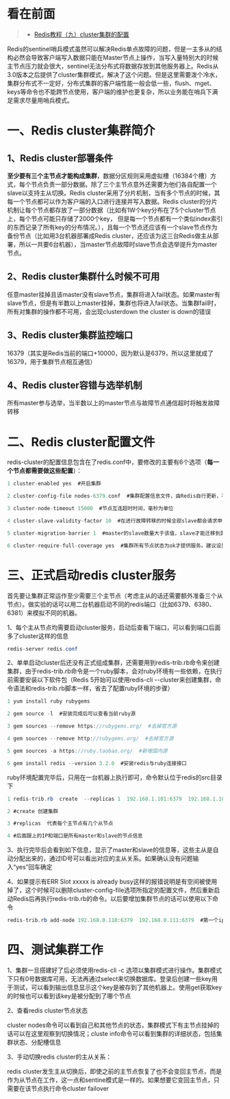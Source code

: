 看在前面
====

> * <a href="http://www.linuxe.cn/post-375.html">Redis教程（九）cluster集群的配置</a>


Redis的sentinel哨兵模式虽然可以解决Redis单点故障的问题，但是一主多从的结构必然会导致客户端写入数据只能在Master节点上操作，当写入量特别大的时候主节点压力就会很大，sentinel无法分布式将数据存放到其他服务器上。Redis从3.0版本之后提供了cluster集群模式，解决了这个问题。但是这里需要泼个冷水，集群分布式不一定好，分布式集群的客户端性能一般会低一些，flush、mget、keys等命令也不能跨节点使用，客户端的维护也更复杂，所以业务能在哨兵下满足需求尽量用哨兵模式。

一、Redis cluster集群简介
====

1、Redis cluster部署条件
------

**至少要有三个主节点才能构成集群**，数据分区规则采用虚拟槽（16384个槽）方式，每个节点负责一部分数据。除了三个主节点意外还需要为他们各自配置一个slave以支持主从切换。Redis cluster采用了分片机制，当有多个节点的时候，其每一个节点都可以作为客户端的入口进行连接并写入数据。Redis cluster的分片机制让每个节点都存放了一部分数据（比如有1W个key分布在了5个cluster节点上，每个节点可能只存储了2000个key， 但是每一个节点都有一个类似index索引的东西记录了所有key的分布情况。），且每一个节点还应该有一个slave节点作为备份节点（比如用3台机器部署成Redis cluster，还应该为这三台Redis做主从部署，所以一共要6台机器），当master节点故障时slave节点会选举提升为master节点。

2、Redis cluster集群什么时候不可用
------

任意master挂掉且该master没有slave节点，集群将进入fail状态。如果master有slave节点，但是有半数以上master挂掉，集群也将进入fail状态。当集群fail时，所有对集群的操作都不可用，会出现clusterdown the cluster is down的错误

3、Redis cluster集群监控端口
------

16379（其实是Redis当前的端口+10000，因为默认是6379，所以这里就成了16379，用于集群节点相互通信）

4、Redis cluster容错与选举机制
------

所有master参与选举，当半数以上的master节点与故障节点通信超时将触发故障转移

二、Redis cluster配置文件
====

redis-cluster的配置信息包含在了redis.conf中，要修改的主要有6个选项（**每一个节点都需要做这些配置**）：

```java
1 cluster-enabled yes  #开启集群

2 cluster-config-file nodes-6379.conf  #集群配置信息文件，由Redis自行更新，不用手动配置。每个节点都有一个集群配置文件用于持久化保存集群信息，需确保与运行中实例的配置文件名    不冲突。

3 cluster-node-timeout 15000  #节点互连超时时间，毫秒为单位

4 cluster-slave-validity-factor 10  #在进行故障转移的时候全部slave都会请求申请为master，但是有些slave可能与master断开连接一段时间了导致数据过于陈旧，不应该被提升为master。该参数就是用来判断slave节点与master断线的时间是否过长。判断方法是：比较slave断开连接的时间和(node-timeout * slave-validity-factor)+ repl-ping-slave-period如果节点超时时间为三十秒, 并且slave-validity-factor为10，假设默认的repl-ping-slave-period是10秒，即如果超过310秒slave将不会尝试进行故障转移

5 cluster-migration-barrier 1  #master的slave数量大于该值，slave才能迁移到其他孤立master上，如这个参数被设为2，那么只有当一个主节点拥有2个可工作的从节点时，它的一个从节点才会尝试迁移。

6 cluster-require-full-coverage yes  #集群所有节点状态为ok才提供服务。建议设置为no，可以在slot没有全部分配的时候提供服务。
```

三、正式启动redis cluster服务
====

首先要让集群正常运作至少需要三个主节点（考虑主从的话还需要额外准备三个从节点）。做实验的话可以用二台机器启动不同的redis端口（比如6379、6380、6381）来模拟不同的机器。

1、每个主从节点均需要启动cluster服务，启动后查看下端口，可以看到端口后面多了cluster这样的信息

```java
redis-server redis.conf
```

2、单单启动cluster后还没有正式组成集群，还需要用到redis-trib.rb命令来创建集群，由于redis-trib.rb命令是一个ruby脚本，会对ruby环境有一些依赖，在执行前需要安装以下软件包（Redis 5开始可以使用redis-cli --cluster来创建集群，命令语法和redis-trib.rb脚本一样，省去了配置ruby环境的步骤）

```java
1 yum install ruby rubygems

2 gem source -l  #安装完成后可以查看当前ruby源

3 gem sources --remove https://rubygems.org/  #去掉官方源

4 gem sources --remove http://rubygems.org/  #去掉官方源

5 gem sources -a https://ruby.taobao.org/  #新增国内源

6 gem install redis --version 3.2.0  #安装redis与ruby连接接口
```

ruby环境配置完毕后，只用在一台机器上执行即可，命令默认位于redis的src目录下

```java
1 redis-trib.rb  create  --replicas 1  192.168.1.101:6379  192.168.1.102:6379   192.168.1.103:6379   192.168.1.104:6379   192.168.1.105:6379   192.168.1.106:6379  

2 #create 创建集群

3 #replicas  代表每个主节点有几个从节点

4 #后面跟上的IP和端口是所有master和slave的节点信息
```

3、执行完毕后会看到如下信息，显示了master和slave的信息等，这些主从是自动分配出来的，通过ID号可以看出对应的主从关系。如果确认没有问题输入“yes”回车确定

4、如果提示有ERR Slot xxxxx is already busy这样的报错说明是有空间被使用掉了，这个时候可以删除cluster-config-file选项所指定的配置文件，然后重新启动Redis后再执行redis-trib.rb的命令。以后要增加集群节点的话可以使用以下命令

```java
redis-trib.rb add-node 192.168.0.110:6379  192.168.0.111:6379  #第一个ip是新节点，第二个ip是已存在的节点
```

四、测试集群工作
====

1、集群一旦搭建好了后必须使用redis-cli -c 选项以集群模式进行操作。集群模式下只有0号数据库可用，无法再通过select来切换数据库。登录后创建一些key用于测试，可以看到输出信息显示这个key是被存到了其他机器上。使用get获取key的时候也可以看到该key是被分配到了哪个节点

2、查看redis cluster节点状态

cluster nodes命令可以看到自己和其他节点的状态，集群模式下有主节点挂掉的话可以在这里观察到切换情况；cluste info命令可以看到集群的详细状态，包括集群状态、分配槽信息

3、手动切换redis cluster的主从关系：

redis cluster发生主从切换后，即使之前的主节点恢复了也不会变回主节点，而是作为从节点在工作，这一点和sentine模式是一样的。如果想要它变回主节点，只需要在该节点执行命令cluster failover

